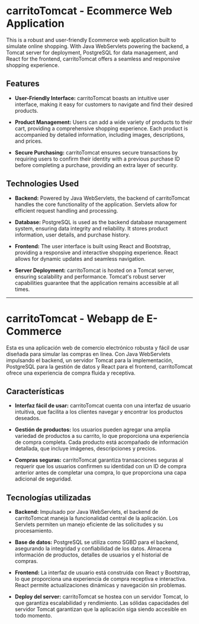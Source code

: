 # carritoTomcat - Ecommerce Web Application

This is a robust and user-friendly Ecommerce web application built to simulate online shopping. With Java WebServlets powering the backend, a Tomcat server for deployment, PostgreSQL for data management, and React for the frontend, carritoTomcat offers a seamless and responsive shopping experience.

## Features

- **User-Friendly Interface:** carritoTomcat boasts an intuitive user interface, making it easy for customers to navigate and find their desired products.

- **Product Management:** Users can add a wide variety of products to their cart, providing a comprehensive shopping experience. Each product is accompanied by detailed information, including images, descriptions, and prices.

- **Secure Purchasing:** carritoTomcat ensures secure transactions by requiring users to confirm their identity with a previous purchase ID before completing a purchase, providing an extra layer of security.

## Technologies Used

- **Backend:** Powered by Java WebServlets, the backend of carritoTomcat handles the core functionality of the application. Servlets allow for efficient request handling and processing.

- **Database:** PostgreSQL is used as the backend database management system, ensuring data integrity and reliability. It stores product information, user details, and purchase history.

- **Frontend:** The user interface is built using React and Bootstrap, providing a responsive and interactive shopping experience. React allows for dynamic updates and seamless navigation.

- **Server Deployment:** carritoTomcat is hosted on a Tomcat server, ensuring scalability and performance. Tomcat's robust server capabilities guarantee that the application remains accessible at all times.

---

# carritoTomcat - Webapp de E-Commerce

Esta es una aplicación web de comercio electrónico robusta y fácil de usar diseñada para simular las compras en línea. Con Java WebServlets impulsando el backend, un servidor Tomcat para la implementación, PostgreSQL para la gestión de datos y React para el frontend, carritoTomcat ofrece una experiencia de compra fluida y receptiva.

## Características

- **Interfaz fácil de usar:** carritoTomcat cuenta con una interfaz de usuario intuitiva, que facilita a los clientes navegar y encontrar los productos deseados.

- **Gestión de productos:** los usuarios pueden agregar una amplia variedad de productos a su carrito, lo que proporciona una experiencia de compra completa. Cada producto está acompañado de información detallada, que incluye imágenes, descripciones y precios.

- **Compras seguras:** carritoTomcat garantiza transacciones seguras al requerir que los usuarios confirmen su identidad con un ID de compra anterior antes de completar una compra, lo que proporciona una capa adicional de seguridad.

## Tecnologías utilizadas

- **Backend:** Impulsado por Java WebServlets, el backend de carritoTomcat maneja la funcionalidad central de la aplicación. Los Servlets permiten un manejo eficiente de las solicitudes y su procesamiento.

- **Base de datos:** PostgreSQL se utiliza como SGBD para el backend, asegurando la integridad y confiabilidad de los datos. Almacena información de productos, detalles de usuarios y el historial de compras.

- **Frontend:** La interfaz de usuario está construida con React y Bootstrap, lo que proporciona una experiencia de compra receptiva e interactiva. React permite actualizaciones dinámicas y navegación sin problemas.

- **Deploy del server:** carritoTomcat se hostea con un servidor Tomcat, lo que garantiza escalabilidad y rendimiento. Las sólidas capacidades del servidor Tomcat garantizan que la aplicación siga siendo accesible en todo momento.
